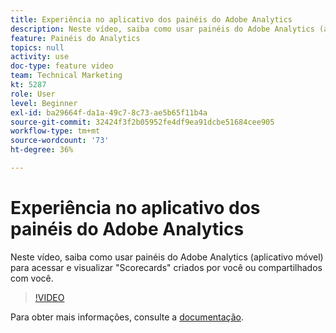 ```yaml
---
title: Experiência no aplicativo dos painéis do Adobe Analytics
description: Neste vídeo, saiba como usar painéis do Adobe Analytics (aplicativo móvel) para acessar e visualizar "Scorecards" criados por você ou compartilhados com você.
feature: Painéis do Analytics
topics: null
activity: use
doc-type: feature video
team: Technical Marketing
kt: 5287
role: User
level: Beginner
exl-id: ba29664f-da1a-49c7-8c73-ae5b65f11b4a
source-git-commit: 32424f3f2b05952fe4df9ea91dcbe51684cee905
workflow-type: tm+mt
source-wordcount: '73'
ht-degree: 36%

---
```


# Experiência no aplicativo dos painéis do Adobe Analytics

Neste vídeo, saiba como usar painéis do Adobe Analytics (aplicativo móvel) para acessar e visualizar &quot;Scorecards&quot; criados por você ou compartilhados com você.

>[!VIDEO](https://video.tv.adobe.com/v/34545/?quality=12)

Para obter mais informações, consulte a [documentação](https://docs.adobe.com/help/pt-BR/analytics/analyze/mobapp/home.html).
